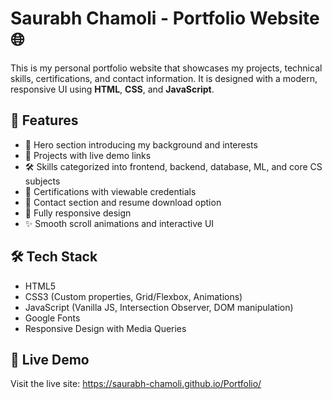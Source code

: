 # Saurabh Chamoli - Portfolio Website 🌐

This is my personal portfolio website that showcases my projects, technical skills, certifications, and contact information. It is designed with a modern, responsive UI using **HTML**, **CSS**, and **JavaScript**.

## 📌 Features

- 🚀 Hero section introducing my background and interests  
- 💼 Projects with live demo links  
- 🛠️ Skills categorized into frontend, backend, database, ML, and core CS subjects  
- 📜 Certifications with viewable credentials  
- 📩 Contact section and resume download option  
- 📱 Fully responsive design  
- ✨ Smooth scroll animations and interactive UI  

## 🛠️ Tech Stack

- HTML5  
- CSS3 (Custom properties, Grid/Flexbox, Animations)  
- JavaScript (Vanilla JS, Intersection Observer, DOM manipulation)  
- Google Fonts  
- Responsive Design with Media Queries  

## 🔗 Live Demo

Visit the live site: https://saurabh-chamoli.github.io/Portfolio/

